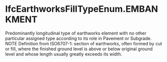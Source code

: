 IfcEarthworksFillTypeEnum.EMBANKMENT
====================================
Predominantly longitudinal type of earthworks element with no other particular
assigned type according to its role in Pavement or Subgrade.  
NOTE Definition from ISO6707-1: section of earthworks, often formed by cut or
fill, where the finished ground level is above or below original ground level
and whose length usually greatly exceeds its width.  


